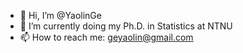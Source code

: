 - 👋 Hi, I’m @YaolinGe
- 🌱 I’m currently doing my Ph.D. in Statistics at NTNU
- 📫 How to reach me: geyaolin@gmail.com

<!---
YaolinGe/YaolinGe is a ✨ special ✨ repository because its `README.md` (this file) appears on your GitHub profile.
You can click the Preview link to take a look at your changes.
--->

